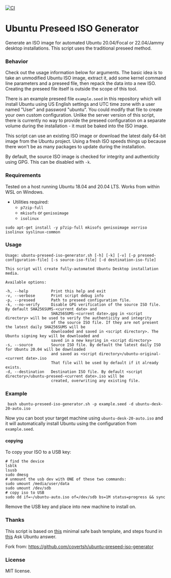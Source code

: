 [![CI](https://github.com/Hendri1606/ubuntu-preseed-iso-generator/actions/workflows/test.yml/badge.svg?branch=main)](https://github.com/Hendri1606/ubuntu-preseed-iso-generator/actions/workflows/test.yml)
# Ubuntu Preseed ISO Generator

Generate an ISO image for automated Ubuntu 20.04/Focal or 22.04/Jammy desktop installations. This script uses the traditional preseed method.

### Behavior

Check out the usage information below for arguments. The basic idea is to take an unmodified Ubuntu ISO image, extract it, add some kernel command line parameters and a preseed file, then repack the data into a new ISO. Creating the preseed file itself is outside the scope of this tool.

There is an example preseed file ```example.seed``` in this repository which will install Ubuntu using US English settings and UTC time zone with a user named "User" and password "ubuntu". You could modify that file to create your own custom configuration. Unlike the server version of this script, there is currently no way to provide the preseed configuration on a separate volume during the installation - it must be baked into the ISO image.

This script can use an existing ISO image or download the latest daily 64-bit image from the Ubuntu project. Using a fresh ISO speeds things up because there won't be as many packages to update during the installation.

By default, the source ISO image is checked for integrity and authenticity using GPG. This can be disabled with ```-k```.

### Requirements

Tested on a host running Ubuntu 18.04 and 20.04 LTS. Works from within WSL on Windows.

- Utilities required:
    - ```p7zip-full```
    - ```mkisofs``` or ```genisoimage```
    - ```isolinux```

```shell
sudo apt-get install -y p7zip-full mkisofs genisoimage xorriso isolinux syslinux-common
```

### Usage

```
Usage: ubuntu-preseed-iso-generator.sh [-h] [-k] [-v] [-p preseed-configuration-file] [-s source-iso-file] [-d destination-iso-file]

This script will create fully-automated Ubuntu Desktop installation media.

Available options:

-h, --help          Print this help and exit
-v, --verbose       Print script debug info
-p, --preseed       Path to preseed configuration file.
-k, --no-verify     Disable GPG verification of the source ISO file. By default SHA256SUMS-<current date> and
                    SHA256SUMS-<current date>.gpg in <script directory> will be used to verify the authenticity and integrity
                    of the source ISO file. If they are not present the latest daily SHA256SUMS will be
                    downloaded and saved in <script directory>. The Ubuntu signing key will be downloaded and
                    saved in a new keyring in <script directory>
-s, --source        Source ISO file. By default the latest daily ISO for Ubuntu 20.04 will be downloaded
                    and saved as <script directory>/ubuntu-original-<current date>.iso
                    That file will be used by default if it already exists.
-d, --destination   Destination ISO file. By default <script directory>/ubuntu-preseed-<current date>.iso will be
                    created, overwriting any existing file.
```

### Example

```shell
 bash ubuntu-preseed-iso-generator.sh -p example.seed -d ubuntu-desk-20-auto.iso
```

Now you can boot your target machine using ```ubuntu-desk-20-auto.iso``` and it will automatically install Ubuntu using the configuration from ```example.seed```.

#### copying

To copy your ISO to a USB key:

```shell
# find the device
lsblk
lsusb
sudo dmesg
# unmount the usb dev with ONE of these two commands:
sudo umount /media/user/data
sudo umount /dev/sdb
# copy iso to USB
sudo dd if=~/ubuntu-auto.iso of=/dev/sdb bs=1M status=progress && sync
```

Remove the USB key and place into new machine to install on.

### Thanks

This script is based on [this](https://betterdev.blog/minimal-safe-bash-script-template/) minimal safe bash template, and steps found in [this](https://askubuntu.com/questions/806820/how-do-i-create-a-completely-unattended-install-of-ubuntu-desktop-16-04-1-lts) Ask Ubuntu answer.

Fork from: https://github.com/covertsh/ubuntu-preseed-iso-generator

### License

MIT license.
